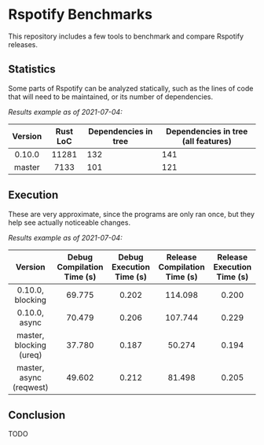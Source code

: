 # Rspotify Benchmarks

This repository includes a few tools to benchmark and compare Rspotify releases.

## Statistics

Some parts of Rspotify can be analyzed statically, such as the lines of code
that will need to be maintained, or its number of dependencies.

*Results example as of 2021-07-04:*

| Version | Rust LoC | Dependencies in tree | Dependencies in tree (all features) |
|:-------:|:--------:|----------------------|-------------------------------------|
| 0.10.0  |   11281  | 132                  | 141                                 |
| master  |   7133   | 101                  | 121                                 |

## Execution

These are very approximate, since the programs are only ran once, but they help
see actually noticeable changes.

*Results example as of 2021-07-04:*

|         Version         | Debug Compilation Time (s) | Debug Execution Time (s) | Release Compilation Time (s) | Release Execution Time (s) |
|:-----------------------:|:--------------------------:|:------------------------:|:----------------------------:|:--------------------------:|
| 0.10.0, blocking        |           69.775           |           0.202          |            114.098           |            0.200           |
| 0.10.0, async           |           70.479           |           0.206          |            107.744           |            0.229           |
| master, blocking (ureq) |           37.780           |           0.187          |            50.274            |            0.194           |
| master, async (reqwest) |           49.602           |           0.212          |            81.498            |            0.205           |

## Conclusion

TODO

